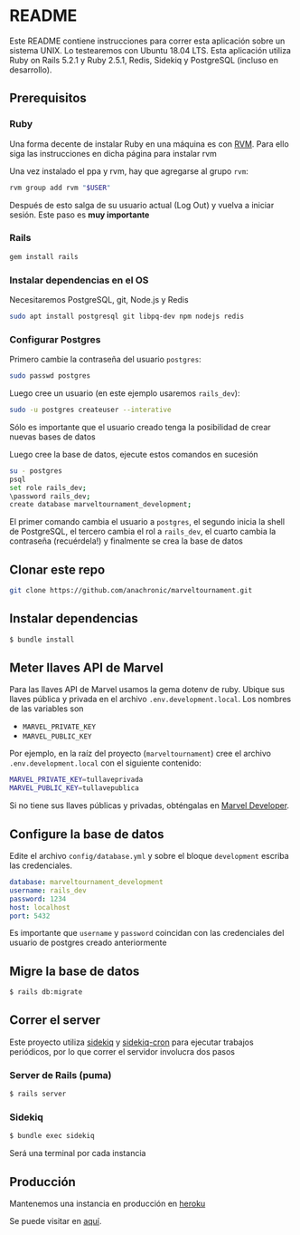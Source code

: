 # README

Este README contiene instrucciones para correr esta aplicación sobre
un sistema UNIX. Lo testearemos con Ubuntu 18.04 LTS. Esta aplicación
utiliza Ruby on Rails 5.2.1 y Ruby 2.5.1, Redis, Sidekiq y PostgreSQL
(incluso en desarrollo).

## Prerequisitos

### Ruby

Una forma decente de instalar Ruby en una máquina es con
[RVM](https://github.com/rvm/ubuntu_rvm). Para ello siga las
instrucciones en dicha página para instalar rvm

Una vez instalado el ppa y rvm, hay que agregarse al grupo `rvm`:

``` bash
rvm group add rvm "$USER"
```

Después de esto salga de su usuario actual (Log Out) y vuelva a
iniciar sesión. Este paso es **muy importante**

### Rails

``` bash
gem install rails
```

### Instalar dependencias en el OS

Necesitaremos PostgreSQL, git, Node.js y Redis

``` bash
sudo apt install postgresql git libpq-dev npm nodejs redis
```

### Configurar Postgres

Primero cambie la contraseña del usuario `postgres`:

``` bash
sudo passwd postgres
```

Luego cree un usuario (en este ejemplo usaremos `rails_dev`):

``` bash
sudo -u postgres createuser --interative
```

Sólo es importante que el usuario creado tenga la posibilidad de crear
nuevas bases de datos

Luego cree la base de datos, ejecute estos comandos en sucesión

``` bash
su - postgres
psql
set role rails_dev;
\password rails_dev;
create database marveltournament_development;
```

El primer comando cambia el usuario a `postgres`, el segundo inicia la
shell de PostgreSQL, el tercero cambia el rol a `rails_dev`, el cuarto
cambia la contraseña (recuérdela!) y finalmente se crea la base de datos

## Clonar este repo

``` bash
git clone https://github.com/anachronic/marveltournament.git
```

## Instalar dependencias

``` bash
$ bundle install
```

## Meter llaves API de Marvel

Para las llaves API de Marvel usamos la gema dotenv de ruby. Ubique sus llaves
pública y privada en el archivo `.env.development.local`. Los nombres de las
variables son

- `MARVEL_PRIVATE_KEY`
- `MARVEL_PUBLIC_KEY`

Por ejemplo, en la raíz del proyecto (`marveltournament`) cree el
archivo `.env.development.local` con el siguiente contenido:

``` bash
MARVEL_PRIVATE_KEY=tullaveprivada
MARVEL_PUBLIC_KEY=tullavepublica
```

Si no tiene sus llaves públicas y privadas, obténgalas en [Marvel
Developer](https://developer.marvel.com/).

## Configure la base de datos

Edite el archivo `config/database.yml` y sobre el bloque `development`
escriba las credenciales.

``` yaml
database: marveltournament_development
username: rails_dev
password: 1234
host: localhost
port: 5432
```

Es importante que `username` y `password` coincidan con las
credenciales del usuario de postgres creado anteriormente

## Migre la base de datos

``` bash
$ rails db:migrate
```

## Correr el server

Este proyecto utiliza [sidekiq](https://sidekiq.org/) y
[sidekiq-cron](https://github.com/ondrejbartas/sidekiq-cron) para
ejecutar trabajos periódicos, por lo que correr el servidor involucra
dos pasos

### Server de Rails (puma)

``` bash
$ rails server
```

### Sidekiq

``` bash
$ bundle exec sidekiq
```

Será una terminal por cada instancia

## Producción

Mantenemos una instancia en producción en [heroku](https://www.heroku.com/)

Se puede visitar en [aquí](https://blooming-bayou-77319.herokuapp.com/).
